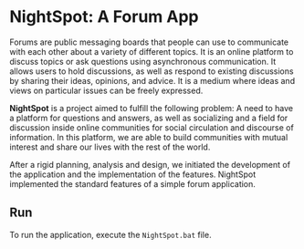 # NightSpot: A Forum App

Forums are public messaging boards that people can use to communicate with each other about a variety of different topics. It is an online platform to discuss topics or ask questions using asynchronous communication. It allows users to hold discussions, as well as respond to existing discussions by sharing their ideas, opinions, and advice. It is a medium where ideas and views on particular issues can be freely expressed. 

**NightSpot** is a project aimed to fulfill the following problem: A need to have a platform for questions and answers, as well as socializing and a field for discussion inside online communities for social circulation and discourse of information. In this platform, we are able to build communities with mutual interest and share our lives with the rest of the world.

After a rigid planning, analysis and design, we initiated the development of the application and the implementation of the features. NightSpot implemented the standard features of a simple forum application.


## Run
To run the application, execute the `NightSpot.bat` file.
